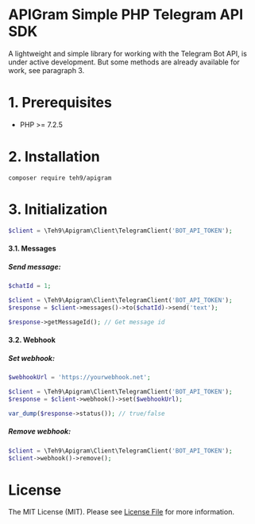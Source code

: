 # APIGram Simple PHP Telegram API SDK
A lightweight and simple library for working with the Telegram Bot API, is under active development. But some methods are already available for work, see paragraph 3.

# 1. Prerequisites
- PHP >= 7.2.5

# 2. Installation
```
composer require teh9/apigram
```

# 3. Initialization

```php 
$client = \Teh9\Apigram\Client\TelegramClient('BOT_API_TOKEN');
```
#### 3.1. Messages
##### Send message:

```php
$chatId = 1;

$client = \Teh9\Apigram\Client\TelegramClient('BOT_API_TOKEN');
$response = $client->messages()->to($chatId)->send('text');

$response->getMessageId(); // Get message id

```

#### 3.2. Webhook
##### Set webhook:
```php
$webhookUrl = 'https://yourwebhook.net';

$client = \Teh9\Apigram\Client\TelegramClient('BOT_API_TOKEN');
$response = $client->webhook()->set($webhookUrl);

var_dump($response->status()); // true/false
```

##### Remove webhook:
```php
$client = \Teh9\Apigram\Client\TelegramClient('BOT_API_TOKEN');
$client->webhook()->remove();
```

# License
The MIT License (MIT). Please see <a href="https://github.com/teh9/apigram/blob/master/LICENSE">License File</a> for more information.
